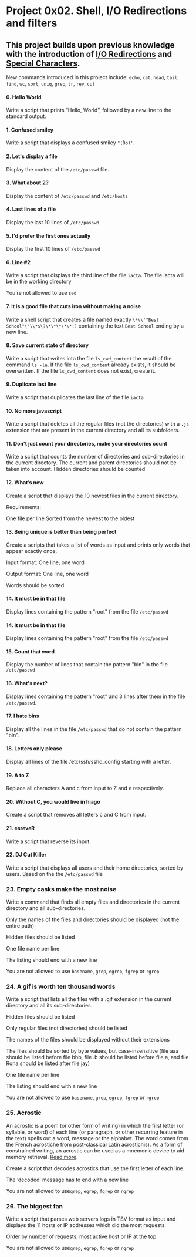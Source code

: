 # Project 0x02. Shell, I/O Redirections and filters
## This project builds upon previous knowledge with the introduction of [I/O Redirections](http://linuxcommand.org/lc3_lts0070.php) and [Special Characters](http://mywiki.wooledge.org/BashGuide/SpecialCharacters).

New commands introduced in this project include:
`echo`, `cat`, `head`, `tail`, `find`, `wc`, `sort`, `uniq`, `grep`, `tr`, `rev`, `cut`

#### 0. Hello World
Write a script that prints “Hello, World”, followed by a new line to the standard output.
#### 1. Confused smiley
Write a script that displays a confused smiley `"(Ôo)'`.
#### 2. Let's display a file 
Display the content of the `/etc/passwd` file.
#### 3. What about 2? 
Display the content of `/etc/passwd` and `/etc/hosts`
#### 4. Last lines of a file 
Display the last 10 lines of `/etc/passwd`
#### 5. I'd prefer the first ones actually 
Display the first 10 lines of `/etc/passwd`
#### 6. Line #2 
Write a script that displays the third line of the file `iacta`.
The file iacta will be in the working directory

You’re not allowed to use `sed`
#### 7. It is a good file that cuts iron without making a noise 
Write a shell script that creates a file named exactly `\*\\'"Best School"\'\\*$\?\*\*\*\*\*:)` containing the text `Best School` ending by a new line.
#### 8. Save current state of directory 
Write a script that writes into the file `ls_cwd_content` the result of the command `ls -la`. If the file `ls_cwd_content` already exists, it should be overwritten. If the file `ls_cwd_content` does not exist, create it.
#### 9. Duplicate last line 
Write a script that duplicates the last line of the file `iacta`
#### 10. No more javascript 
Write a script that deletes all the regular files (not the directories) with a `.js` extension that are present in the current directory and all its subfolders.
#### 11. Don't just count your directories, make your directories count 
Write a script that counts the number of directories and sub-directories in the current directory. The current and parent directories should not be taken into account. Hidden directories should be counted
#### 12. What’s new 
Create a script that displays the 10 newest files in the current directory.

Requirements:

One file per line
Sorted from the newest to the oldest
#### 13. Being unique is better than being perfect 
Create a scripts that takes a list of words as input and prints only words that appear exactly once.

Input format: One line, one word

Output format: One line, one word

Words should be sorted
#### 14. It must be in that file 
Display lines containing the pattern "root" from the file `/etc/passwd`
#### 14. It must be in that file 
Display lines containing the pattern "root" from the file `/etc/passwd`
#### 15. Count that word 
Display the number of lines that contain the pattern "bin" in the file `/etc/passwd`
#### 16. What's next? 
Display lines containing the pattern "root" and 3 lines after them in the file `/etc/passwd`.
#### 17. I hate bins 
Display all the lines in the file `/etc/passwd` that do not contain the pattern "bin".
#### 18. Letters only please 
Display all lines of the file /etc/ssh/sshd_config starting with a letter.
#### 19. A to Z 
Replace all characters A and c from input to Z and e respectively.
#### 20. Without C, you would live in hiago 
Create a script that removes all letters c and C from input.
#### 21. esreveR 
Write a script that reverse its input.
#### 22. DJ Cut Killer 
Write a script that displays all users and their home directories, sorted by users.
Based on the the `/etc/passwd` file
### 23. Empty casks make the most noise
Write a command that finds all empty files and directories in the current directory and all sub-directories.

Only the names of the files and directories should be displayed (not the entire path)

Hidden files should be listed

One file name per line

The listing should end with a new line

You are not allowed to use `basename`, `grep`, `egrep`, `fgrep` or `rgrep`
### 24. A gif is worth ten thousand words
Write a script that lists all the files with a .gif extension in the current directory and all its sub-directories.

Hidden files should be listed

Only regular files (not directories) should be listed

The names of the files should be displayed without their extensions

The files should be sorted by byte values, but case-insensitive (file aaa should be listed before file bbb, file .b should be listed before file a, and file Rona should be listed after file jay)

One file name per line

The listing should end with a new line

You are not allowed to use `basename`, `grep`, `egrep`, `fgrep` or `rgrep`
### 25. Acrostic
An acrostic is a poem (or other form of writing) in which the first letter (or syllable, or word) of each line (or paragraph, or other recurring feature in the text) spells out a word, message or the alphabet. The word comes from the French acrostiche from post-classical Latin acrostichis). As a form of constrained writing, an acrostic can be used as a mnemonic device to aid memory retrieval. [Read more](https://en.wikipedia.org/wiki/Acrostic).

Create a script that decodes acrostics that use the first letter of each line.

The ‘decoded’ message has to end with a new line

You are not allowed to use`grep`, `egrep`, `fgrep` or `rgrep`
### 26. The biggest fan
Write a script that parses web servers logs in TSV format as input and displays the 11 hosts or IP addresses which did the most requests.

Order by number of requests, most active host or IP at the top

You are not allowed to use`grep`, `egrep`, `fgrep` or `rgrep`
